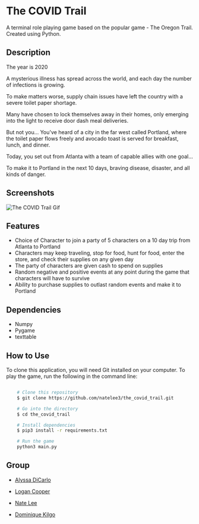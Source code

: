# The COVID Trail
A terminal role playing game based on the popular game - The Oregon Trail. Created using Python.

## Description
The year is 2020       

A mysterious illness has spread across the world, and each day the number of infections is growing.

To make matters worse, supply chain issues have left the country with a severe toilet paper shortage. 

Many have chosen to lock themselves away in their homes, only emerging into the light to receive door dash meal deliveries.

But not you... You've heard of a city in the far west called Portland, where the toilet paper flows freely and avocado toast is served for breakfast, lunch, and dinner.

Today, you set out from Atlanta with a team of capable allies with one goal...

To make it to Portland in the next 10 days, braving disease, disaster, and all kinds of danger.

 
## Screenshots
![The COVID Trail Gif](https://github.com/natelee3/the_covid_trail/blob/readme/covid_trail_gif.gif)

## Features
- Choice of Character to join a party of 5 characters on a 10 day trip from Atlanta to Portland
- Characters may keep traveling, stop for food, hunt for food, enter the store, and check their supplies on any given day
- The party of characters are given cash to spend on supplies
- Random negative and positive events at any point during the game that characters will have to survive
- Ability to purchase supplies to outlast random events and make it to Portland

## Dependencies
- Numpy
- Pygame
- texttable

## How to Use
To clone this application, you will need Git installed on your computer. To play the game, run the following in the command line:

```bash

    # Clone this repository
    $ git clone https://github.com/natelee3/the_covid_trail.git

    # Go into the directory
    $ cd the_covid_trail

    # Install dependencies
    $ pip3 install -r requirements.txt

    # Run the game
    python3 main.py

```

## Group

- <a href="https://github.com/alyssadicarlo">Alyssa DiCarlo</a>

- <a href="https://github.com/logancooper">Logan Cooper</a>

- <a href="https://github.com/natelee3">Nate Lee</a>

- <a href="https://github.com/Tech-Sailor">Dominique Kilgo</a>